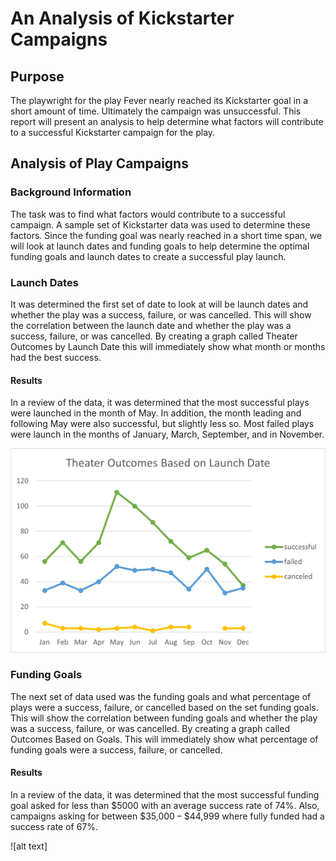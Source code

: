 # An Analysis of Kickstarter Campaigns

## Purpose 

The playwright for the play Fever nearly reached its Kickstarter goal in a short amount of time. Ultimately the campaign was unsuccessful. This report will present an analysis to help determine what factors will contribute to a successful Kickstarter campaign for the play.

## Analysis of Play Campaigns

### Background Information

The task was to find what factors would contribute to a successful campaign. A sample set of Kickstarter data was used to determine these factors. Since the funding goal was nearly reached in a short time span, we will look at launch dates and funding goals to help determine the optimal funding goals and launch dates to create a successful play launch.

### Launch Dates

It was determined the first set of date to look at will be launch dates and whether the play was a success, failure, or was cancelled. This will show the correlation between the launch date and whether the play was a success, failure, or was cancelled. By creating a graph called Theater Outcomes by Launch Date this will immediately show what month or months had the best success. 

#### Results

In a review of the data, it was determined that the most successful plays were launched in the month of May. In addition, the month leading and following May were also successful, but slightly less so. Most failed plays were launch in the months of January, March, September, and in November. 

![alt text](https://github.com/dbrashears63/Kickstarter-Analysis/blob/main/Theater_Outcomes_vs_Launch.png)




### Funding Goals

The next set of data used was the funding goals and what percentage of plays were a success, failure, or cancelled based on the set funding goals. This will show the correlation between funding goals and whether the play was a success, failure, or was cancelled. By creating a graph called Outcomes Based on Goals. This will immediately show what percentage of funding goals were a success, failure, or cancelled.

#### Results 

In a review of the data, it was determined that the most successful funding goal asked for less than $5000 with an average success rate of 74%. Also, campaigns asking for between $35,000 – $44,999 where fully funded had a success rate of 67%.

![alt text]
